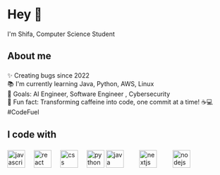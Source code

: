 <h1 align="left">Hey 👋 </h1>


<p align="left">I'm Shifa, Computer Science Student</p>

###

<h2 align="left">About me</h2>

###

<p align="left">✨ Creating bugs since 2022<br>📚 I'm currently learning Java, Python, AWS, Linux<br>🎯 Goals: AI Engineer, Software Engineer , Cybersecurity<br>🎲 Fun fact: Transforming caffeine into code, one commit at a time! ☕💻 #CodeFuel</p>

###

<h2 align="left">I code with</h2>

###

<div align="left">
  <img src="https://cdn.jsdelivr.net/gh/devicons/devicon/icons/javascript/javascript-original.svg" height="40" alt="javascript logo"  />
  <img width="12" />

  <img src="https://cdn.jsdelivr.net/gh/devicons/devicon/icons/react/react-original.svg" height="40" alt="react logo"  />
  <img width="12" />
  <img src="https://cdn.jsdelivr.net/gh/devicons/devicon/icons/react/css3-original.svg" height="40" alt="css logo"  />
  <img width="12" />
  <img src="https://cdn.jsdelivr.net/gh/devicons/devicon/icons/react/python-original.svg" height="40" alt="python logo"  />
  <img src="https://cdn.jsdelivr.net/gh/devicons/devicon/icons/react/java-original.svg" height="40" alt="java logo"  />
  <img width="12" />
  <img width="12" />
  <img src="https://cdn.jsdelivr.net/gh/devicons/devicon/icons/nextjs/nextjs-original.svg" height="40" alt="nextjs logo"  />
  <img width="12" />

  <img width="12" />
  <img src="https://cdn.jsdelivr.net/gh/devicons/devicon/icons/nodejs/nodejs-original.svg" height="40" alt="nodejs logo"  />
  <img width="12" />

  <img width="12" />

</div>

###
